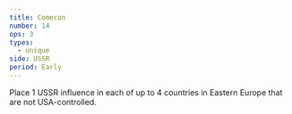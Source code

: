 ```yaml
---
title: Comecon
number: 14
ops: 3
types:
  - unique
side: USSR
period: Early
---
```

Place 1 USSR influence in each of up to 4 countries in Eastern Europe that are not USA-controlled.
